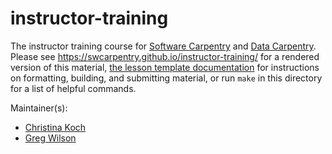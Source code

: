 instructor-training
===================

The instructor training course for [Software Carpentry][swc-site] and [Data Carpentry][dc-site].
Please see <https://swcarpentry.github.io/instructor-training/> for a rendered version of this material,
[the lesson template documentation][lesson-example]
for instructions on formatting, building, and submitting material,
or run `make` in this directory for a list of helpful commands.

Maintainer(s):

* [Christina Koch][koch_christina]
* [Greg Wilson][wilson_greg]

[dc-site]: http://datacarpentry.org
[lesson-example]: https://swcarpentry.github.io/lesson-example
[swc-site]: http://software-carpentry.org
[koch_christina]: http://software-carpentry.org/team/#koch_christina
[wilson_greg]: http://software-carpentry.org/team/#wilson_g
